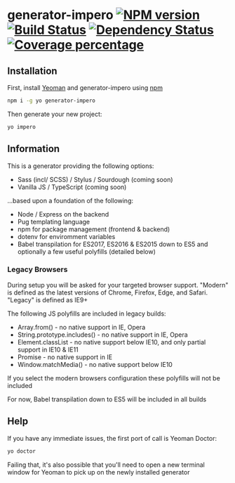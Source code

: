 # generator-impero [![NPM version][npm-image]][npm-url] [![Build Status][travis-image]][travis-url] [![Dependency Status][daviddm-image]][daviddm-url] [![Coverage percentage][coveralls-image]][coveralls-url]

## Installation

First, install [Yeoman](http://yeoman.io) and generator-impero using [npm](https://www.npmjs.com/)

```bash
npm i -g yo generator-impero
```

Then generate your new project:

```bash
yo impero
```

## Information

This is a generator providing the following options:

- Sass (incl/ SCSS) / Stylus / Sourdough (coming soon)
- Vanilla JS / TypeScript (coming soon)

...based upon a foundation of the following:

- Node / Express on the backend
- Pug templating language
- npm for package management (frontend & backend)
- dotenv for enviromment variables
- Babel transpilation for ES2017, ES2016 & ES2015 down to ES5 and optionally a few useful polyfills (detailed below)

### Legacy Browsers

During setup you will be asked for your targeted browser support. "Modern" is defined as the latest versions of Chrome, Firefox, Edge, and Safari. "Legacy" is defined as IE9+

The following JS polyfills are included in legacy builds:

- Array.from() - no native support in IE, Opera
- String.prototype.includes() - no native support in IE, Opera
- Element.classList - no native support below IE10, and only partial support in IE10 & IE11
- Promise - no native support in IE
- Window.matchMedia() - no native support below IE10

If you select the modern browsers configuration these polyfills will not be included

For now, Babel transpilation down to ES5 will be included in all builds

## Help

If you have any immediate issues, the first port of call is Yeoman Doctor:

```bash
yo doctor
```

Failing that, it's also possible that you'll need to open a new terminal window for Yeoman to pick up on the newly installed generator

[npm-image]: https://badge.fury.io/js/generator-impero.svg
[npm-url]: https://npmjs.org/package/generator-impero
[travis-image]: https://travis-ci.org/imperodesign/generator-impero.svg?branch=master
[travis-url]: https://travis-ci.org/imperodesign/generator-impero
[daviddm-image]: https://david-dm.org/imperodesign/generator-impero.svg?theme=shields.io
[daviddm-url]: https://david-dm.org/imperodesign/generator-impero
[coveralls-image]: https://coveralls.io/repos/imperodesign/generator-impero/badge.svg
[coveralls-url]: https://coveralls.io/r/imperodesign/generator-impero
